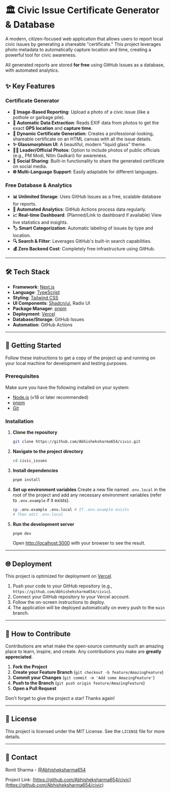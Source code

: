 # 🏛️ Civic Issue Certificate Generator & Database

A modern, citizen-focused web application that allows users to report local civic issues by generating a shareable "certificate." This project leverages photo metadata to automatically capture location and time, creating a powerful tool for civic awareness.

All generated reports are stored **for free** using GitHub Issues as a database, with automated analytics.


## ✨ Key Features

### Certificate Generator
*   **📸 Image-Based Reporting**: Upload a photo of a civic issue (like a pothole or garbage pile).
*   **📍 Automatic Data Extraction**: Reads EXIF data from photos to get the exact **GPS location** and **capture time**.
*   **📜 Dynamic Certificate Generation**: Creates a professional-looking, shareable certificate on an HTML canvas with all the issue details.
*   **✨ Glassmorphism UI**: A beautiful, modern "liquid glass" theme.
*   **👨‍💼 Leader/Official Photos**: Option to include photos of public officials (e.g., PM Modi, Nitin Gadkari) for awareness.
*   **🔗 Social Sharing**: Built-in functionality to share the generated certificate on social media.
*   **🌐 Multi-Language Support**: Easily adaptable for different languages.

### Free Database & Analytics
*   **📊 Unlimited Storage**: Uses GitHub Issues as a free, scalable database for reports.
*   **🤖 Automated Analytics**: GitHub Actions process data regularly.
*   **📈 Real-time Dashboard**: (Planned/Link to dashboard if available) View live statistics and insights.
*   **🏷️ Smart Categorization**: Automatic labeling of issues by type and location.
*   **🔍 Search & Filter**: Leverages GitHub's built-in search capabilities.
*   **💰 Zero Backend Cost**: Completely free infrastructure using GitHub.

---

## 🛠️ Tech Stack

*   **Framework**: [Next.js](https://nextjs.org/)
*   **Language**: [TypeScript](https://www.typescriptlang.org/)
*   **Styling**: [Tailwind CSS](https://tailwindcss.com/)
*   **UI Components**: [Shadcn/ui](https://ui.shadcn.com/), Radix UI
*   **Package Manager**: [pnpm](https://pnpm.io/)
*   **Deployment**: [Vercel](https://vercel.com/)
*   **Database/Storage**: GitHub Issues
*   **Automation**: GitHub Actions

---

## 🚀 Getting Started

Follow these instructions to get a copy of the project up and running on your local machine for development and testing purposes.

### Prerequisites

Make sure you have the following installed on your system:

*   [Node.js](https://nodejs.org/) (v18 or later recommended)
*   [pnpm](https://pnpm.io/installation)
*   [Git](https://git-scm.com/)

### Installation

1.  **Clone the repository**
    ```bash
    git clone https://github.com/Abhisheksharma654/civic.git
    ```
2.  **Navigate to the project directory**
    ```bash
    cd civic_issues
    ```
3.  **Install dependencies**
    ```bash
    pnpm install
    ```
4.  **Set up environment variables**
    Create a new file named `.env.local` in the root of the project and add any necessary environment variables (refer to `.env.example` if it exists).
    ```bash
    cp .env.example .env.local # If .env.example exists
    # Then edit .env.local
    ```
5.  **Run the development server**
    ```bash
    pnpm dev
    ```
    Open [http://localhost:3000](http://localhost:3000) with your browser to see the result.

---

## 🌐 Deployment

This project is optimized for deployment on [Vercel](https://vercel.com/).

1.  Push your code to your GitHub repository (e.g., `https://github.com/Abhisheksharma654/civic`).
2.  Connect your GitHub repository to your Vercel account.
3.  Follow the on-screen instructions to deploy.
4.  The application will be deployed automatically on every push to the `main` branch.

---

## 🤝 How to Contribute

Contributions are what make the open-source community such an amazing place to learn, inspire, and create. Any contributions you make are **greatly appreciated**.

1.  **Fork the Project**
2.  **Create your Feature Branch** (`git checkout -b feature/AmazingFeature`)
3.  **Commit your Changes** (`git commit -m 'Add some AmazingFeature'`)
4.  **Push to the Branch** (`git push origin feature/AmazingFeature`)
5.  **Open a Pull Request**

Don't forget to give the project a star! Thanks again!

---

## 📄 License

This project is licensed under the MIT License. See the `LICENSE` file for more details.

---

## 📧 Contact

Ronit Sharma - [@Abhisheksharma654](https://github.com/Abhisheksharma654)

Project Link: [https://github.com/Abhisheksharma654/civic](https://github.com/Abhisheksharma654/civic)



